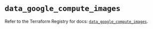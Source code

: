 # `data_google_compute_images`

Refer to the Terraform Registry for docs: [`data_google_compute_images`](https://registry.terraform.io/providers/hashicorp/google-beta/6.43.0/docs/data-sources/google_compute_images).
